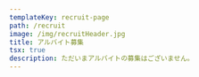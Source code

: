 ```yaml
---
templateKey: recruit-page
path: /recruit
image: /img/recruitHeader.jpg
title: アルバイト募集
tsx: true
description: ただいまアルバイトの募集はございません。
---
```

